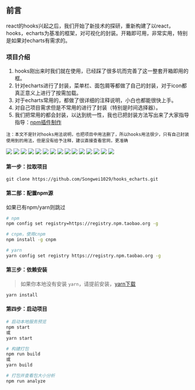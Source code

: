 ## 前言
react的hooks兴起之后，我们开始了新技术的探研，重新构建了以react，hooks，echarts为基准的框架，对可视化的封装。开箱即可用，非常实用，特别是如果对echarts有需求的。

### 项目介绍
1. hooks刚出来时我们就在使用，已经踩了很多坑而完善了这一整套开箱即用的框。
2. 针对echarts进行了封装，菜单栏、面包屑等都做了自己的封装，对于icon都真正意义上进行了按需加载。
3. 对于echarts常用的，都做了很详细的注释说明，小白也都能很快上手。
4. 对自己项目需求但是不常用的进行了封装（特别是时间选择器）。
5. 我们把常用的都会封装，以达到统一性，我也已把封装方法写出来了大家指导指导：[npm插件制作](https://juejin.im/post/5c24c6b06fb9a049f57133d5)

`注：本文不是针对hooks用法说明，也把项目中用法删了，所以hooks用法很少，只有自己封装使用到的用法，但是没有给予注释，建议直接查看官网，更准确`

![](https://github.com/Songwei1029/hooks_echarts/raw/master/src/assets/images/introduce_one.png)
![](https://github.com/Songwei1029/hooks_echarts/raw/master/src/assets/images/introduce_two.png)
![](https://github.com/Songwei1029/hooks_echarts/raw/master/src/assets/images/introduce_three.png)
![](https://github.com/Songwei1029/hooks_echarts/raw/master/src/assets/images/introduce_four.png)
![](https://github.com/Songwei1029/hooks_echarts/raw/master/src/assets/images/introduce_five.png)
![](https://github.com/Songwei1029/hooks_echarts/raw/master/src/assets/images/introduce_six.png)
![](https://github.com/Songwei1029/hooks_echarts/raw/master/src/assets/images/introduce_seven.png)
![](https://github.com/Songwei1029/hooks_echarts/raw/master/src/assets/images/introduce_eight.png)
![](https://github.com/Songwei1029/hooks_echarts/raw/master/src/assets/images/introduce_night.png)
![](https://github.com/Songwei1029/hooks_echarts/raw/master/src/assets/images/introduce_ten.png)
![](https://github.com/Songwei1029/hooks_echarts/raw/master/src/assets/images/introduce_eleven.png)
![](https://github.com/Songwei1029/hooks_echarts/raw/master/src/assets/images/introduce_twelve.png)
![](https://github.com/Songwei1029/hooks_echarts/raw/master/src/assets/images/introduce_thirteen.png)
![](https://github.com/Songwei1029/hooks_echarts/raw/master/src/assets/images/introduce_fourteen.png)
![](https://github.com/Songwei1029/hooks_echarts/raw/master/src/assets/images/introduce_fifteen.png)


#### 第一步：拉取项目

```
git clone https://github.com/Songwei1029/hooks_echarts.git
```
#### 第二部：配置npm源
如果已有npm/yarn则跳过

``` bash
# npm
npm config set registry=https://registry.npm.taobao.org -g

# cnpm，使用cnpm
npm install -g cnpm

# yarn
yarn config set registry https://registry.npm.taobao.org -g
```

#### 第三步：依赖安装

> 如果你本地没有安装 `yarn`，请提前安装，[yarn下载](https://yarnpkg.com/zh-Hans/docs/install)

``` bash
yarn install
```

#### 第四步：启动项目

``` bash
# 启动本地服务预览
npm start
或
yarn start

# 构建打包
npm run build
或
yarn build

# 打包并查看包大小分析
npm run analyze
```

